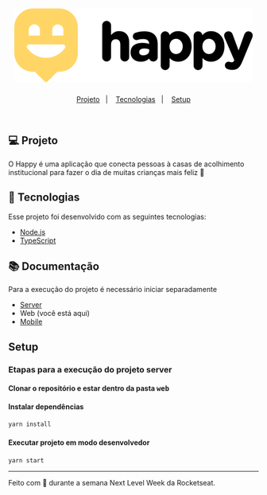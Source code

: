 <h1 align="center">
    <img alt="Happy" title="Happy" src="../web/src/images/logo-black.svg" />
</h1>

<p align="center">
  <a href="#-projeto">Projeto</a>&nbsp;&nbsp;&nbsp;|&nbsp;&nbsp;&nbsp;
  <a href="#-tecnologias">Tecnologias</a>&nbsp;&nbsp;&nbsp;|&nbsp;&nbsp;&nbsp;
  <a href="#setup">Setup</a>
</p>

<br>

## 💻 Projeto

O Happy é uma aplicação que conecta pessoas à casas de acolhimento institucional para fazer o dia de muitas crianças mais feliz 💜

## 🚀 Tecnologias

Esse projeto foi desenvolvido com as seguintes tecnologias:

- [Node.js](https://nodejs.org)
- [TypeScript](https://www.typescriptlang.org/)

## :books: Documentação
Para a execução do projeto é necessário iniciar separadamente
- [Server](server/README.md)
- Web (você está aqui)
- [Mobile](mobile/README.md)

## Setup
### Etapas para a execução do projeto server

#### Clonar o repositório e estar dentro da pasta <kbd>web</kbd>

#### Instalar dependências 

``` sh
yarn install
```

#### Executar projeto em modo desenvolvedor

``` sh
yarn start
```

---

Feito com 💜 durante a semana Next Level Week da Rocketseat.